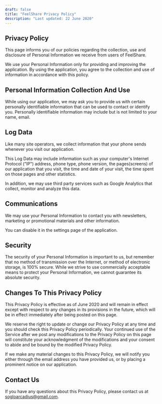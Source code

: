 ```yaml
---
draft: false
title: "FeelShare Privacy Policy"
description: "Last updated: 22 June 2020"
---
```


## Privacy Policy

This page informs you of our policies regarding the collection, use and disclosure of Personal Information we receive from users of FeelShare.

We use your Personal Information only for providing and improving the application. By using the application, you agree to the collection and use of information in accordance with this policy.

## Personal Information Collection And Use

While using our application, we may ask you to provide us with certain personally identifiable information that can be used to contact or identify you. Personally identifiable information may include but is not limited to your name, email.

## Log Data

Like many site operators, we collect information that your phone sends whenever you visit our application.

This Log Data may include information such as your computer's Internet Protocol ("IP") address, phone type, phone version, the pages(screens) of our application that you visit, the time and date of your visit, the time spent on those pages and other statistics.

In addition, we may use third party services such as Google Analytics that collect, monitor and analyze this data.


## Communications

We may use your Personal Information to contact you with newsletters, marketing or promotional materials and other information.

You can disable it in the settings page of the application.


## Security

The security of your Personal Information is important to us, but remember that no method of transmission over the Internet, or method of electronic storage, is 100% secure. While we strive to use commercially acceptable means to protect your Personal Information, we cannot guarantee its absolute security.

## Changes To This Privacy Policy

This Privacy Policy is effective as of June 2020 and will remain in effect except with respect to any changes in its provisions in the future, which will be in effect immediately after being posted on this page.

We reserve the right to update or change our Privacy Policy at any time and you should check this Privacy Policy periodically. Your continued use of the Service after we post any modifications to the Privacy Policy on this page will constitute your acknowledgment of the modifications and your consent to abide and be bound by the modified Privacy Policy.

If we make any material changes to this Privacy Policy, we will notify you either through the email address you have provided us, or by placing a prominent notice on our application.

## Contact Us

If you have any questions about this Privacy Policy, please contact us at sogloarcadius@gmail.com.
